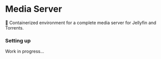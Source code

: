 # Media Server

🎥 Containerized environment for a complete media server for Jellyfin and Torrents.

### Setting up

Work in progress...